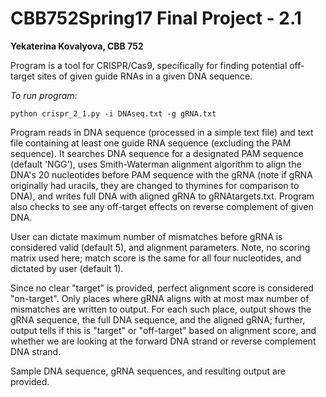 CBB752Spring17 Final Project - 2.1
=====================

**Yekaterina Kovalyova, CBB 752**

Program is a tool for CRISPR/Cas9, specifically for finding potential off-target sites of given guide RNAs in a given DNA sequence.

*To run program:* 

    python crispr_2_1.py -i DNAseq.txt -g gRNA.txt

Program reads in DNA sequence (processed in a simple text file) and text file containing at least one guide RNA sequence (excluding the PAM sequence). It searches DNA sequence for a designated PAM sequence (default 'NGG'), uses Smith-Waterman alignment algorithm to align the DNA's 20 nucleotides before PAM sequence with the gRNA (note if gRNA originally had uracils, they are changed to thymines for comparison to DNA), and writes full DNA with aligned gRNA to gRNAtargets.txt. Program also checks to see any off-target effects on reverse complement of given DNA.

User can dictate maximum number of mismatches before gRNA is considered valid (default 5), and alignment parameters. Note, no scoring matrix used here; match score is the same for all four nucleotides, and dictated by user (default 1).

Since no clear "target" is provided, perfect alignment score is considered "on-target". Only places where gRNA aligns with at most max number of mismatches are written to output. For each such place, output shows the gRNA sequence, the full DNA sequence, and the aligned gRNA; further, output tells if this is "target" or "off-target" based on alignment score, and whether we are looking at the forward DNA strand or reverse complement DNA strand.

Sample DNA sequence, gRNA sequences, and resulting output are provided.